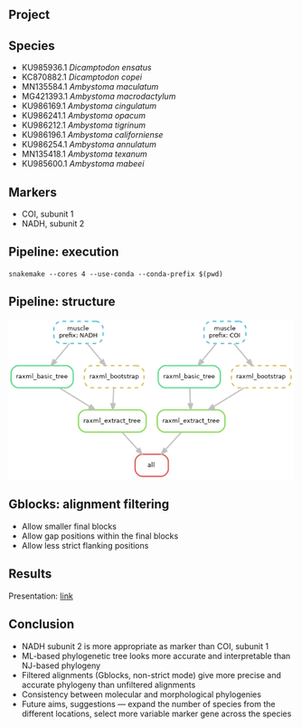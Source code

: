 ## Project

## Species

* KU985936.1 *Dicamptodon ensatus*
* KC870882.1 *Dicamptodon copei*
* MN135584.1 *Ambystoma maculatum*
* MG421393.1 *Ambystoma macrodactylum*
* KU986169.1 *Ambystoma cingulatum*
* KU986241.1 *Ambystoma opacum*
* KU986212.1 *Ambystoma tigrinum*
* KU986196.1 *Ambystoma californiense*
* KU986254.1 *Ambystoma annulatum*
* MN135418.1 *Ambystoma texanum*
* KU985600.1 *Ambystoma mabeei*

## Markers

* COI, subunit 1
* NADH, subunit 2

## Pipeline: execution

```commandline
snakemake --cores 4 --use-conda --conda-prefix $(pwd)
```

## Pipeline: structure

![](job_dag.png)

## Gblocks: alignment filtering

* Allow smaller final blocks
* Allow gap positions within the final blocks
* Allow less strict flanking positions

## Results

Presentation: [link](https://docs.google.com/presentation/d/1W2Ez__H9bYv6UkLem_np-S3FpyhYRjMwnRBMkQC_SiU/edit?usp=sharing)

## Conclusion

* NADH subunit 2 is more appropriate as marker than COI, subunit 1
* ML-based phylogenetic tree looks more accurate and interpretable than NJ-based phylogeny
* Filtered alignments (Gblocks, non-strict mode) give more precise and accurate phylogeny than unfiltered alignments
* Consistency between molecular and morphological phylogenies
* Future aims, suggestions — expand the number of species from the different locations, select more variable marker gene across the species
